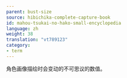 ```yaml
---
parent: bust-size
source: hibichika-complete-capture-book
id: mahou-tsukai-no-hako-small-encyclopedia
language: zh
weight: 38
translation: "vt789123"
category:
- term
---
```


角色画像描绘时会变动的不可思议的数值。
